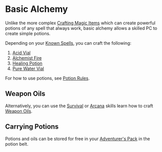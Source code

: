 # Basic Alchemy

Unlike the more complex [Crafting Magic Items](Crafting%20Magic%20Items.md) which can create powerful potions of any spell that always work, basic alchemy allows a skilled PC to create simple potions.

Depending on your [Known Spells](../Spellcasting/Spell%20Learning/Known%20Spells.md), you can craft the following:

1. [Acid Vial](../../Items%20and%20Gear/Gear/250%20Coins/Acid%20Vial.md)
2. [Alchemist Fire](../../Items%20and%20Gear/Gear/250%20Coins/Alchemist%20Fire.md)
3. [Healing Potion](../../Items%20and%20Gear/Gear/250%20Coins/Healing%20Potion.md)
4. [Pure Water Vial](../../Items%20and%20Gear/Gear/250%20Coins/Pure%20Water%20Vial.md)

For how to use potions, see [Potion Rules](Potion%20Rules.md).

## Weapon Oils

Alternatively, you can use the [Survival](../../Player%20Characters/Skills/Survival.md) or [Arcana](../../Player%20Characters/Skills/Arcana.md) skills learn how to craft [Weapon Oils](Weapon%20Oils.md).

## Carrying Potions

Potions and oils can be stored for free in your [Adventurer's Pack](../../Items%20and%20Gear/Gear/100%20Coins/Adventurer's%20Pack.md) in the potion belt.
